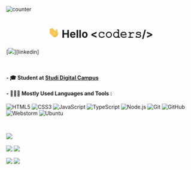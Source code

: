 ![counter](https://enzuieebp3gfvf4.m.pipedream.net)

<h1 align="center"><img src="https://raw.githubusercontent.com/ABSphreak/ABSphreak/master/gifs/Hi.gif" width="30px"> Hello <𝚌𝚘𝚍𝚎𝚛𝚜/></h1>

[<img height="30" src="https://img.shields.io/badge/linkedin-blue.svg?&style=for-the-badge&logo=linkedin&logoColor=white" />][linkedin]

<br/>

#### - 🎓 Student at [Studi Digital Campus](https://www.studi.fr/formation/code-developpement/graduate-developpeur-angular)

#### - 👨🏻‍💻 Mostly Used Languages and Tools :

![HTML5](https://img.shields.io/badge/-HTML5-E34F26?style=flat-square&logo=html5&logoColor=white)
![CSS3](https://img.shields.io/badge/-CSS3-1572B6?style=flat-square&logo=css3)
![JavaScript](https://img.shields.io/badge/-JavaScript-yellow?style=flat-square&logo=javascript&logoColor=white)
![TypeScript](https://img.shields.io/badge/-TypeScript-1572B6?style=flat-square&logo=TypeScript&logoColor=white)
![Node.js](https://img.shields.io/badge/-Node.js-339933?style=flat-square&logo=nodedotjs&logoColor=white)
![Git](https://img.shields.io/badge/-Git-black?style=flat-square&logo=git&logoColor=white)
![GitHub](https://img.shields.io/badge/-GitHub-181717?style=flat-square&logo=github&logoColor=white)
![Webstorm](https://img.shields.io/badge/-WebStorm-black?style=flat-square&logo=webstorm&logoColor=white)
![Ubuntu](https://img.shields.io/badge/-Ubuntu-E95420?style=flat-square&logo=ubuntu&logoColor=white)

<br/>

![](http://github-profile-summary-cards.vercel.app/api/cards/profile-details?username=sandix34&theme=solarized)

![](http://github-profile-summary-cards.vercel.app/api/cards/repos-per-language?username=sandix34&theme=solarized) ![](http://github-profile-summary-cards.vercel.app/api/cards/most-commit-language?username=sandix34&theme=solarized)

![](http://github-profile-summary-cards.vercel.app/api/cards/stats?username=sandix34&theme=solarized) ![](http://github-profile-summary-cards.vercel.app/api/cards/productive-time?username=sandix34&theme=solarized&utcOffset=8)